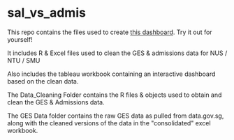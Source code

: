 # sal_vs_admis

This repo contains the files used to create [this dashboard](https://public.tableau.com/app/profile/carel6896/viz/GESAdmissions/ComparisonDashboard). Try it out for yourself!

It includes R & Excel files used to clean the GES & admissions data for NUS / NTU / SMU

Also includes the tableau workbook containing an interactive dashboard based on the clean data.

The Data_Cleaning Folder contains the R files & objects used to obtain and clean the GES & Admissions data.

The GES Data folder contains the raw GES data as pulled from data.gov.sg, along with the cleaned versions of the data in the "consolidated" excel workbook. 
